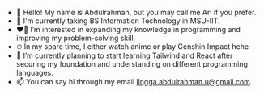 - 👋 Hello! My name is Abdulrahman, but you may call me Arl if you prefer.
- 🏫 I'm currently taking BS Information Technology in MSU-IIT.
- ❤️‍🔥 I’m interested in expanding my knowledge in programming and improving my problem-solving skill.
- ⏱ In my spare time, I either watch anime or play Genshin Impact hehe
- 🌱 I’m currently planning to start learning Tailwind and React after securing my foundation and understanding on different programming languages.
- 📫 You can say hi through my email lingga.abdulrahman.u@gmail.com.

